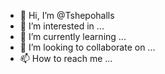 - 👋 Hi, I’m @Tshepohalls
- 👀 I’m interested in ...
- 🌱 I’m currently learning ...
- 💞️ I’m looking to collaborate on ...
- 📫 How to reach me ...

<!---
Tshepohalls/Tshepohalls is a ✨ special ✨ repository because its `README.md` (this file) appears on your GitHub profile.
You can click the Preview link to take a look at your changes.
--->
